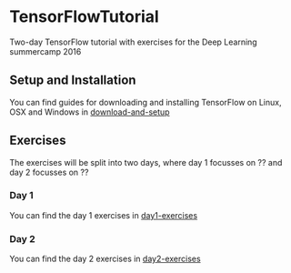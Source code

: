 # TensorFlowTutorial
Two-day TensorFlow tutorial with exercises for the Deep Learning summercamp 2016

## Setup and Installation

You can find guides for downloading and installing TensorFlow on Linux, OSX and Windows in [download-and-setup](https://github.com/alrojo/TensorFlowTutorial/tree/master/download-and-setup)

## Exercises

The exercises will be split into two days, where day 1 focusses on ?? and day 2 focusses on ??

### Day 1

You can find the day 1 exercises in [day1-exercises](https://github.com/alrojo/TensorFlowTutorial/tree/master/day1-exercises)

### Day 2

You can find the day 2 exercises in [day2-exercises](https://github.com/alrojo/TensorFlowTutorial/tree/master/day2-exercises)
